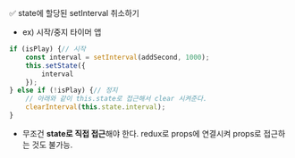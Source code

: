 ✅ state에 할당된 setInterval 취소하기
* ex) 시작/중지 타이머 앱
```javascript
if (isPlay) {// 시작
    const interval = setInterval(addSecond, 1000);
    this.setState({
        interval
    });
} else if (!isPlay) {// 정지
    // 아래와 같이 this.state로 접근해서 clear 시켜준다.
    clearInterval(this.state.interval);
}
```
* 무조건 <b>state로 직접 접근</b>해야 한다. redux로 props에 연결시켜 props로 접근하는 것도 불가능.

